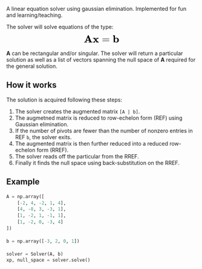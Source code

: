 A linear equation solver using gaussian elimination. Implemented for fun and learning/teaching.

The solver will solve equations of the type:

<!-- $$
\mathbf{A}\mathbf{x} = \mathbf{b}
$$ -->

<div align="center"><img style="background: white;" src="svg/Mv09d16ZdS.svg"></div>

**A** can be rectangular and/or singular. The solver will return a particular solution as well as a list of vectors spanning the null space of **A** required for the general solution.

## How it works

The solution is acquired following these steps:

1. The solver creates the augmented matrix `[A | b]`.
2. The augmetned matrix is reduced to row-echelon form (REF) using Gaussian elimination.
3. If the number of pivots are fewer than the number of nonzero entries in REF `b`, the solver exits.
4. The augmented matrix is then further reduced into a reduced row-echelon form (RREF).
5. The solver reads off the particular from the RREF.
6. Finally it finds the null space using back-substitution on the RREF.

## Example

```py
A = np.array([
    [-2, 4, -2, 1, 4],
    [4, -8, 3, -3, 1],
    [1, -2, 1, -1, 1],
    [1, -2, 0, -3, 4]
])

b = np.array([-3, 2, 0, 1])

solver = Solver(A, b)
xp, null_space = solver.solve()
```
